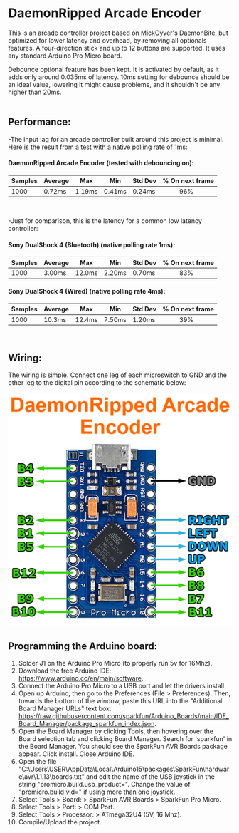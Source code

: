 # DaemonRipped Arcade Encoder
This is an arcade controller project based on MickGyver's DaemonBite, but optimized for lower latency and overhead, by removing all optionals features. A four-direction stick and up to 12 buttons are supported. It uses any standard Arduino Pro Micro board.  

Debounce optional feature has been kept. It is activated by default, as it adds only around 0.035ms of latency. 10ms setting for debounce should be an ideal value, lowering it might cause problems, and it shouldn't be any higher than 20ms.  
<br />
## Performance:
-The input lag for an arcade controller built around this project is minimal. Here is the result from a [test with a native polling rate of 1ms](https://inputlag.science/controller/methodology):  

#### DaemonRipped Arcade Encoder (tested with debouncing on):
| Samples | Average | Max | Min | Std Dev | % On next frame |
| ------ | ------ | ------ | ------ | ------ | ------ | 
| 1000 | 0.72ms | 1.19ms | 0.41ms | 0.24ms | &nbsp; &nbsp; &nbsp; &nbsp; &nbsp; 96% |  

<br />  

-Just for comparison, this is the latency for a common low latency controller:
#### Sony DualShock 4 (Bluetooth) (native polling rate 1ms):
| Samples | Average | Max | Min | Std Dev | % On next frame |
| ------ | ------ | ------ | ------ | ------ | ------ |
| 1000 | 3.00ms | 12.0ms | 2.20ms | 0.70ms | &nbsp; &nbsp; &nbsp; &nbsp; &nbsp; 83% |  


#### Sony DualShock 4 (Wired) (native polling rate 4ms):
| Samples | Average | Max | Min | Std Dev | % On next frame | 
| ------ | ------ | ------ | ------ | ------ | ------ |
| 1000 | 10.3ms | 12.4ms | 7.50ms | 1.20ms | &nbsp; &nbsp; &nbsp; &nbsp; &nbsp; 39% |  

<br />  

## Wiring:  
The wiring is simple. Connect one leg of each microswitch to GND and the other leg to the digital pin according to the schematic below:  

![Assemble1](images/daemonbite-arcade-encoder-wiring.png)
<br />
## Programming the Arduino board:  
1. Solder J1 on the Arduino Pro Micro (to properly run 5v for 16Mhz).
2. Download the free Arduino IDE: https://www.arduino.cc/en/main/software.
3. Connect the Arduino Pro Micro to a USB port and let the drivers install.
4. Open up Arduino, then go to the Preferences (File > Preferences). Then, towards the bottom of the window, paste this URL into the "Additional Board Manager URLs" text box: https://raw.githubusercontent.com/sparkfun/Arduino_Boards/main/IDE_Board_Manager/package_sparkfun_index.json.
5. Open the Board Manager by clicking Tools, then hovering over the Board selection tab and clicking Board Manager. Search for 'sparkfun' in the Board Manager. You should see the SparkFun AVR Boards package appear. Click install. Close Arduino IDE.
6. Open the file "C:\Users\USER\AppData\Local\Arduino15\packages\SparkFun\hardware\avr\1.1.13\boards.txt" and edit the name of the USB joystick in the string "promicro.build.usb_product=". Change the value of "promicro.build.vid=" if using more than one joystick.
7. Select Tools > Board: > SparkFun AVR Boards > SparkFun Pro Micro.
8. Select Tools > Port: > COM Port.
9. Select Tools > Processor: > ATmega32U4 (5V, 16 Mhz).
10. Compile/Upload the project.
